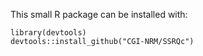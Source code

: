 This small R package can be installed with:

```
library(devtools)
devtools::install_github("CGI-NRM/SSRQc")
```
